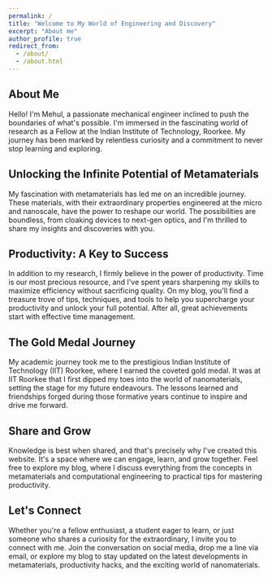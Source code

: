 ```yaml
---
permalink: /
title: "Welcome to My World of Engineering and Discovery"
excerpt: "About me"
author_profile: true
redirect_from: 
  - /about/
  - /about.html
---
```


## About Me
Hello! I'm Mehul, a passionate mechanical engineer inclined to push the boundaries of what's possible. I'm immersed in the fascinating world of research as a Fellow at the Indian Institute of Technology, Roorkee. My journey has been marked by relentless curiosity and a commitment to never stop learning and exploring.

## Unlocking the Infinite Potential of Metamaterials
My fascination with metamaterials has led me on an incredible journey. These materials, with their extraordinary properties engineered at the micro and nanoscale, have the power to reshape our world. The possibilities are boundless, from cloaking devices to next-gen optics, and I'm thrilled to share my insights and discoveries with you.

## Productivity: A Key to Success
In addition to my research, I firmly believe in the power of productivity. Time is our most precious resource, and I've spent years sharpening my skills to maximize efficiency without sacrificing quality. On my blog, you'll find a treasure trove of tips, techniques, and tools to help you supercharge your productivity and unlock your full potential. After all, great achievements start with effective time management.

## The Gold Medal Journey
My academic journey took me to the prestigious Indian Institute of Technology (IIT) Roorkee, where I earned the coveted gold medal. It was at IIT Roorkee that I first dipped my toes into the world of nanomaterials, setting the stage for my future endeavours. The lessons learned and friendships forged during those formative years continue to inspire and drive me forward.

## Share and Grow
Knowledge is best when shared, and that's precisely why I've created this website. It's a space where we can engage, learn, and grow together. Feel free to explore my blog, where I discuss everything from the concepts in metamaterials and computational engineering to practical tips for mastering productivity.

## Let's Connect
Whether you're a fellow enthusiast, a student eager to learn, or just someone who shares a curiosity for the extraordinary, I invite you to connect with me. 
Join the conversation on social media, drop me a line via email, or explore my blog to stay updated on the latest developments in metamaterials, productivity hacks, and the exciting world of nanomaterials.
